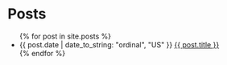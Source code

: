 # Posts
<ul>
  {% for post in site.posts %}
    <li>
      <span>{{ post.date | date_to_string: "ordinal", "US" }} <a href="{{ post.url }}">{{ post.title }}</a></span>
    </li>
  {% endfor %}
</ul>